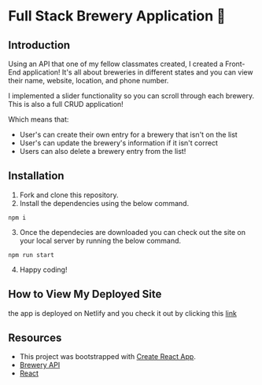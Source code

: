 # Full Stack Brewery Application 🍻

## Introduction
Using an API that one of my fellow classmates created, I created a Front-End application! It's all about breweries in different states and you can view their name, website, location, and phone number. 

I implemented a slider functionality so you can scroll through each brewery. This is also a full CRUD application! 

Which means that:
- User's can create their own entry for a brewery that isn't on the list 
- User's can update the brewery's information if it isn't correct 
- Users can also delete a brewery entry from the list!

## Installation
1. Fork and clone this repository.
2. Install the dependencies using the below command.
```
npm i
```
3. Once the dependecies are downloaded you can check out the site on your local server by running the below command.
```
npm run start
```
4. Happy coding!

## How to View My Deployed Site
the app is deployed on Netlify and you check it out by clicking this [link](https://mern-brewery-api.netlify.app/)


## Resources
- This project was bootstrapped with [Create React App](https://github.com/facebook/create-react-app).
- [Brewery API](https://api-project-production-4bae.up.railway.app/beer)
- [React](https://react.dev/blog/2023/03/16/introducing-react-dev)
